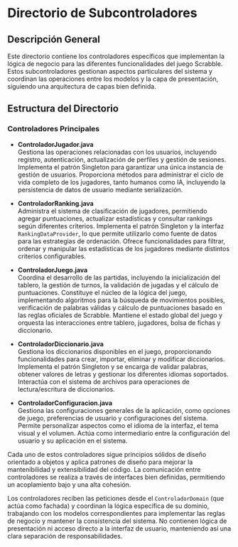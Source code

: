 # Directorio de Subcontroladores

## Descripción General

Este directorio contiene los controladores específicos que implementan la lógica de negocio para las diferentes funcionalidades del juego Scrabble. Estos subcontroladores gestionan aspectos particulares del sistema y coordinan las operaciones entre los modelos y la capa de presentación, siguiendo una arquitectura de capas bien definida.

## Estructura del Directorio

### Controladores Principales

- **ControladorJugador.java**  
  Gestiona las operaciones relacionadas con los usuarios, incluyendo registro, autenticación, actualización de perfiles y gestión de sesiones. Implementa el patrón Singleton para garantizar una única instancia de gestión de usuarios. Proporciona métodos para administrar el ciclo de vida completo de los jugadores, tanto humanos como IA, incluyendo la persistencia de datos de usuario mediante serialización.

- **ControladorRanking.java**  
  Administra el sistema de clasificación de jugadores, permitiendo agregar puntuaciones, actualizar estadísticas y consultar rankings según diferentes criterios. Implementa el patrón Singleton y la interfaz `RankingDataProvider`, lo que permite utilizarlo como fuente de datos para las estrategias de ordenación. Ofrece funcionalidades para filtrar, ordenar y manipular las estadísticas de los jugadores mediante distintos criterios configurables.

- **ControladorJuego.java**  
  Coordina el desarrollo de las partidas, incluyendo la inicialización del tablero, la gestión de turnos, la validación de jugadas y el cálculo de puntuaciones. Constituye el núcleo de la lógica del juego, implementando algoritmos para la búsqueda de movimientos posibles, verificación de palabras válidas y cálculo de puntuaciones basado en las reglas oficiales de Scrabble. Mantiene el estado global del juego y orquesta las interacciones entre tablero, jugadores, bolsa de fichas y diccionario.

- **ControladorDiccionario.java**  
  Gestiona los diccionarios disponibles en el juego, proporcionando funcionalidades para crear, importar, eliminar y modificar diccionarios. Implementa el patrón Singleton y se encarga de validar palabras, obtener valores de letras y gestionar los diferentes idiomas soportados. Interactúa con el sistema de archivos para operaciones de lectura/escritura de diccionarios.

- **ControladorConfiguracion.java**  
  Gestiona las configuraciones generales de la aplicación, como opciones de juego, preferencias de usuario y configuraciones del sistema. Permite personalizar aspectos como el idioma de la interfaz, el tema visual y el volumen. Actúa como intermediario entre la configuración del usuario y su aplicación en el sistema.

Cada uno de estos controladores sigue principios sólidos de diseño orientado a objetos y aplica patrones de diseño para mejorar la mantenibilidad y extensibilidad del código. La comunicación entre controladores se realiza a través de interfaces bien definidas, permitiendo un acoplamiento bajo y una alta cohesión.

Los controladores reciben las peticiones desde el `ControladorDomain` (que actúa como fachada) y coordinan la lógica específica de su dominio, trabajando con los modelos correspondientes para implementar las reglas de negocio y mantener la consistencia del sistema. No contienen lógica de presentación ni acceso directo a la interfaz de usuario, manteniendo así una clara separación de responsabilidades.